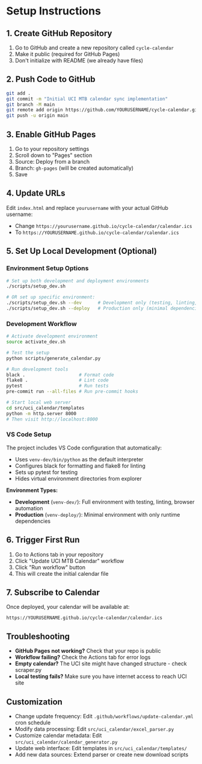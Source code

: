 # Setup Instructions

## 1. Create GitHub Repository

1. Go to GitHub and create a new repository called `cycle-calendar`
2. Make it public (required for GitHub Pages)
3. Don't initialize with README (we already have files)

## 2. Push Code to GitHub

```bash
git add .
git commit -m "Initial UCI MTB calendar sync implementation"
git branch -M main
git remote add origin https://github.com/YOURUSERNAME/cycle-calendar.git
git push -u origin main
```

## 3. Enable GitHub Pages

1. Go to your repository settings
2. Scroll down to "Pages" section
3. Source: Deploy from a branch
4. Branch: `gh-pages` (will be created automatically)
5. Save

## 4. Update URLs

Edit `index.html` and replace `yourusername` with your actual GitHub username:
- Change `https://yourusername.github.io/cycle-calendar/calendar.ics`
- To `https://YOURUSERNAME.github.io/cycle-calendar/calendar.ics`

## 5. Set Up Local Development (Optional)

### Environment Setup Options

```bash
# Set up both development and deployment environments
./scripts/setup_dev.sh

# OR set up specific environment:
./scripts/setup_dev.sh --dev      # Development only (testing, linting, etc.)
./scripts/setup_dev.sh --deploy   # Production only (minimal dependencies)
```

### Development Workflow

```bash
# Activate development environment
source activate_dev.sh

# Test the setup
python scripts/generate_calendar.py

# Run development tools
black .                    # Format code
flake8 .                   # Lint code
pytest                     # Run tests
pre-commit run --all-files # Run pre-commit hooks

# Start local web server
cd src/uci_calendar/templates
python -m http.server 8000
# Then visit http://localhost:8000
```

### VS Code Setup

The project includes VS Code configuration that automatically:
- Uses `venv-dev/bin/python` as the default interpreter
- Configures black for formatting and flake8 for linting
- Sets up pytest for testing
- Hides virtual environment directories from explorer

**Environment Types:**
- **Development** (`venv-dev/`): Full environment with testing, linting, browser automation
- **Production** (`venv-deploy/`): Minimal environment with only runtime dependencies

## 6. Trigger First Run

1. Go to Actions tab in your repository
2. Click "Update UCI MTB Calendar" workflow
3. Click "Run workflow" button
4. This will create the initial calendar file

## 7. Subscribe to Calendar

Once deployed, your calendar will be available at:
```
https://YOURUSERNAME.github.io/cycle-calendar/calendar.ics
```

## Troubleshooting

- **GitHub Pages not working?** Check that your repo is public
- **Workflow failing?** Check the Actions tab for error logs
- **Empty calendar?** The UCI site might have changed structure - check scraper.py
- **Local testing fails?** Make sure you have internet access to reach UCI site

## Customization

- Change update frequency: Edit `.github/workflows/update-calendar.yml` cron schedule
- Modify data processing: Edit `src/uci_calendar/excel_parser.py`
- Customize calendar metadata: Edit `src/uci_calendar/calendar_generator.py`
- Update web interface: Edit templates in `src/uci_calendar/templates/`
- Add new data sources: Extend parser or create new download scripts